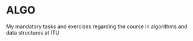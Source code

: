 # ALGO
My mandatory tasks and exercises regarding the course in algorithms and data structures at ITU
